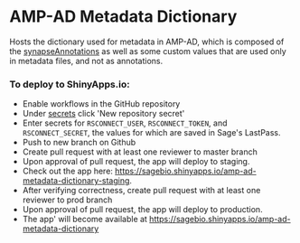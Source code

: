 # AMP-AD Metadata Dictionary

Hosts the dictionary used for metadata in AMP-AD, which is composed of the
[synapseAnnotations](https://github.com/Sage-Bionetworks/synapseAnnotations/) as
well as some custom values that are used only in metadata files, and not as
annotations.

### To deploy to ShinyApps.io:

- Enable workflows in the GitHub repository
- Under [secrets](https://github.com/Sage-Bionetworks/amp-ad-metadata-dictionary/settings/secrets/actions) click 'New repository secret'
- Enter secrets for `RSCONNECT_USER`, `RSCONNECT_TOKEN`, and `RSCONNECT_SECRET`, the values for which are saved in Sage's LastPass.
- Push to new branch on Github
- Create pull request with at least one reviewer to master branch
- Upon approval of pull request, the app will deploy to staging.
- Check out the app here: https://sagebio.shinyapps.io/amp-ad-metadata-dictionary-staging.
- After verifying correctness, create pull request with at least one reviewer to prod branch
- Upon approval of pull request, the app will deploy to production.
- The app' will become available at https://sagebio.shinyapps.io/amp-ad-metadata-dictionary
